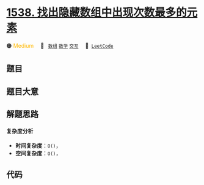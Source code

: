 # [1538. 找出隐藏数组中出现次数最多的元素](https://leetcode.com/problems/guess-the-majority-in-a-hidden-array)

🟠 <font color=#ffb800>Medium</font>&emsp; 🔖&ensp; [`数组`](/leetcode-js/outline/tag/array.md) [`数学`](/leetcode-js/outline/tag/math.md) [`交互`](/leetcode-js/outline/tag/interactive.md)&emsp; 🔗&ensp;[`LeetCode`](https://leetcode.com/problems/guess-the-majority-in-a-hidden-array)

## 题目




## 题目大意




## 解题思路

#### 复杂度分析

- **时间复杂度**：`O()`，
- **空间复杂度**：`O()`，

## 代码

```javascript

```